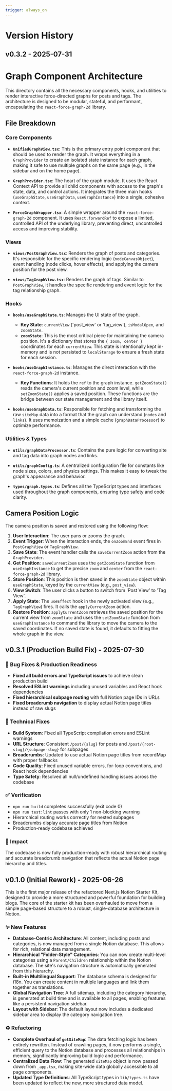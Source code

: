 ```yaml
---
trigger: always_on
---
```


# Version History

## v0.3.2 - 2025-07-31

# Graph Component Architecture

This directory contains all the necessary components, hooks, and utilities to render interactive force-directed graphs for posts and tags. The architecture is designed to be modular, stateful, and performant, encapsulating the `react-force-graph-2d` library.

## File Breakdown

### Core Components

-   **`UnifiedGraphView.tsx`**: This is the primary entry point component that should be used to render the graph. It wraps everything in a `GraphProvider` to create an isolated state instance for each graph, making it safe to use multiple graphs on the same page (e.g., in the sidebar and on the home page).

-   **`GraphProvider.tsx`**: The heart of the graph module. It uses the React Context API to provide all child components with access to the graph's state, data, and control actions. It integrates the three main hooks (`useGraphState`, `useGraphData`, `useGraphInstance`) into a single, cohesive context.

-   **`ForceGraphWrapper.tsx`**: A simple wrapper around the `react-force-graph-2d` component. It uses `React.forwardRef` to expose a limited, controlled API of the underlying library, preventing direct, uncontrolled access and improving stability.

### Views

-   **`views/PostGraphView.tsx`**: Renders the graph of posts and categories. It's responsible for the specific rendering logic (`nodeCanvasObject`), event handling (node clicks, hover effects), and applying the camera position for the post view.

-   **`views/TagGraphView.tsx`**: Renders the graph of tags. Similar to `PostGraphView`, it handles the specific rendering and event logic for the tag relationship graph.

### Hooks

-   **`hooks/useGraphState.ts`**: Manages the UI state of the graph.
    -   **Key State**: `currentView` ('post_view' or 'tag_view'), `isModalOpen`, and `zoomState`.
    -   **`zoomState`**: This is the most critical piece for maintaining the camera position. It's a dictionary that stores the `{ zoom, center }` coordinates for each `currentView`. This state is intentionally kept in-memory and is not persisted to `localStorage` to ensure a fresh state for each session.

-   **`hooks/useGraphInstance.ts`**: Manages the direct interaction with the `react-force-graph-2d` instance.
    -   **Key Functions**: It holds the `ref` to the graph instance. `getZoomState()` reads the camera's current position and zoom level, while `setZoomState()` applies a saved position. These functions are the bridge between our state management and the library itself.

-   **`hooks/useGraphData.ts`**: Responsible for fetching and transforming the raw `siteMap` data into a format that the graph can understand (`nodes` and `links`). It uses memoization and a simple cache (`graphDataProcessor`) to optimize performance.

### Utilities & Types

-   **`utils/graphDataProcessor.ts`**: Contains the pure logic for converting site and tag data into graph nodes and links.

-   **`utils/graphConfig.ts`**: A centralized configuration file for constants like node sizes, colors, and physics settings. This makes it easy to tweak the graph's appearance and behavior.

-   **`types/graph.types.ts`**: Defines all the TypeScript types and interfaces used throughout the graph components, ensuring type safety and code clarity.

## Camera Position Logic

The camera position is saved and restored using the following flow:

1.  **User Interaction**: The user pans or zooms the graph.
2.  **Event Trigger**: When the interaction ends, the `onZoomEnd` event fires in `PostGraphView` or `TagGraphView`.
3.  **Save State**: The event handler calls the `saveCurrentZoom` action from the `GraphProvider`.
4.  **Get Position**: `saveCurrentZoom` uses the `getZoomState` function from `useGraphInstance` to get the precise `zoom` and `center` from the `react-force-graph-2d` library.
5.  **Store Position**: This position is then saved in the `zoomState` object within `useGraphState`, keyed by the `currentView` (e.g., `post_view`).
6.  **View Switch**: The user clicks a button to switch from 'Post View' to 'Tag View'.
7.  **Apply State**: The `useEffect` hook in the newly activated view (e.g., `TagGraphView`) fires. It calls the `applyCurrentZoom` action.
8.  **Restore Position**: `applyCurrentZoom` retrieves the saved position for the current view from `zoomState` and uses the `setZoomState` function from `useGraphInstance` to command the library to move the camera to the saved coordinates. If no saved state is found, it defaults to fitting the whole graph in the view.


## v0.3.1 (Production Build Fix) - 2025-07-30

### 🐛 Bug Fixes & Production Readiness

- **Fixed all build errors and TypeScript issues** to achieve clean production build
- **Resolved ESLint warnings** including unused variables and React hook dependencies
- **Fixed hierarchical subpage routing** with full Notion page IDs in URLs
- **Fixed breadcrumb navigation** to display actual Notion page titles instead of raw slugs

### 🔧 Technical Fixes

- **Build System**: Fixed all TypeScript compilation errors and ESLint warnings
- **URL Structure**: Consistent `/post/{slug}` for posts and `/post/{root-slug}/{subpage-slug}` for subpages
- **Breadcrumbs**: Updated to use actual Notion page titles from recordMap with proper fallbacks
- **Code Quality**: Fixed unused variable errors, for-loop conventions, and React hook dependencies
- **Type Safety**: Resolved all null/undefined handling issues across the codebase

### ✅ Verification

- `npm run build` completes successfully (exit code 0)
- `npm run test:lint` passes with only 1 non-blocking warning
- Hierarchical routing works correctly for nested subpages
- Breadcrumbs display accurate page titles from Notion
- Production-ready codebase achieved

### 🎯 Impact

The codebase is now fully production-ready with robust hierarchical routing and accurate breadcrumb navigation that reflects the actual Notion page hierarchy and titles.

## v0.1.0 (Initial Rework) - 2025-06-26

This is the first major release of the refactored Next.js Notion Starter Kit, designed to provide a more structured and powerful foundation for building blogs. The core of the starter kit has been overhauled to move from a simple page-based structure to a robust, single-database architecture in Notion.

### ✨ New Features

*   **Database-Centric Architecture**: All content, including posts and categories, is now managed from a single Notion database. This allows for rich, relational data management.
*   **Hierarchical "Folder-Style" Categories**: You can now create multi-level categories using a `Parent/Children` relationship within the Notion database. The site's navigation structure is automatically generated from this hierarchy.
*   **Built-in Multilingual Support**: The database schema is designed for i18n. You can create content in multiple languages and link them together as translations.
*   **Global Navigation Tree**: A full sitemap, including the category hierarchy, is generated at build time and is available to all pages, enabling features like a persistent navigation sidebar.
*   **Layout with Sidebar**: The default layout now includes a dedicated sidebar area to display the category navigation tree.

### ♻️ Refactoring

*   **Complete Overhaul of `getSiteMap`**: The data fetching logic has been entirely rewritten. Instead of crawling pages, it now performs a single, efficient query to the Notion database and processes all relationships in memory, significantly improving build logic and performance.
*   **Centralized Data Flow**: The generated `siteMap` object is now passed down from `_app.tsx`, making site-wide data globally accessible to all page components.
*   **Updated Type Definitions**: All TypeScript types in `lib/types.ts` have been updated to reflect the new, more structured data model.
